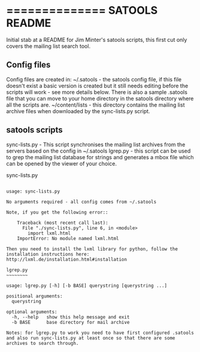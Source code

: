 ==============
SATOOLS README
==============

Initial stab at a README for Jim Minter's satools scripts, this first cut only covers the mailing list search tool.

Config files
------------

Config files are created in:
~/.satools - the satools config file, if this file doesn't exist a basic version is created but it still needs editing before the scripts will work - see more details below. There is also a sample .satools file that you can move to your home directory in the satools directory where all the scripts are.
~/content/lists - this directory contains the mailing list archive files when downloaded by the sync-lists.py script.

satools scripts
---------------

sync-lists.py - This script synchronises the mailing list archives from the servers based on the config in ~/.satools
lgrep.py - this script can be used to grep the mailing list database for strings and generates a mbox file which can be opened by the viewer of your choice.

sync-lists.py
~~~~~~~~~~~~~

usage: sync-lists.py

No arguments required - all config comes from ~/.satools

Note, if you get the following error::

    Traceback (most recent call last):
      File "./sync-lists.py", line 6, in <module>
        import lxml.html
    ImportError: No module named lxml.html

Then you need to install the lxml library for python, follow the installation instructions here: http://lxml.de/installation.html#installation

lgrep.py
~~~~~~~~

usage: lgrep.py [-h] [-b BASE] querystring [querystring ...]

positional arguments:
  querystring

optional arguments:
  -h, --help   show this help message and exit
  -b BASE      base directory for mail archive

Notes: for lgrep.py to work you need to have first configured .satools and also run sync-lists.py at least once so that there are some archives to search through.



